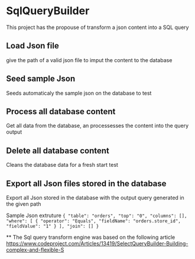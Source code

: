 # SqlQueryBuilder
 This project has the propouse of transform a json content into a SQL query

## Load Json file
give the path of a valid json file to imput the content to the database

## Seed sample Json
Seeds automaticaly the sample json on the database to test 

## Process all database content
Get all data from the database, an processesses the content into the query output

## Delete all database content
Cleans the database data for a fresh start test

## Export all Json files stored in the database
Export all Json stored in the database with the output query generated in the given path


Sample Json extruture
`
{
   "table": "orders",
   "top": "0",
   "columns": [],
   "where": [
      {
         "operator": "Equals",
         "fieldName": "orders.store_id",
         "fieldValue": "1"
      }
   ],
   "join": []
}
`

** The Sql query transform engine was based on the following article https://www.codeproject.com/Articles/13419/SelectQueryBuilder-Building-complex-and-flexible-S 